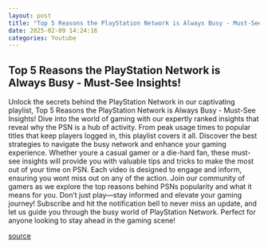 ```yaml
---
layout: post
title: "Top 5 Reasons the PlayStation Network is Always Busy - Must-See Insights!"
date: 2025-02-09 14:24:16
categories: Youtube
---
```


## Top 5 Reasons the PlayStation Network is Always Busy - Must-See Insights!

Unlock the secrets behind the PlayStation Network in our captivating playlist, Top 5 Reasons the PlayStation Network is Always Busy - Must-See Insights! 
Dive into the world of gaming with our expertly ranked insights that reveal why the PSN is a hub of activity. From peak usage times to popular titles that keep players logged in, this playlist covers it all. Discover the best strategies to navigate the busy network and enhance your gaming experience. 
Whether youre a casual gamer or a die-hard fan, these must-see insights will provide you with valuable tips and tricks to make the most out of your time on PSN. Each video is designed to engage and inform, ensuring you wont miss out on any of the action. 
Join our community of gamers as we explore the top reasons behind PSNs popularity and what it means for you. Don’t just play—stay informed and elevate your gaming journey! 
Subscribe and hit the notification bell to never miss an update, and let us guide you through the busy world of PlayStation Network. Perfect for anyone looking to stay ahead in the gaming scene!

[source](https://www.youtube.com/playlist?list=PLSaho_8kaunU5HOekkXJaLOV-kBwNicdW)